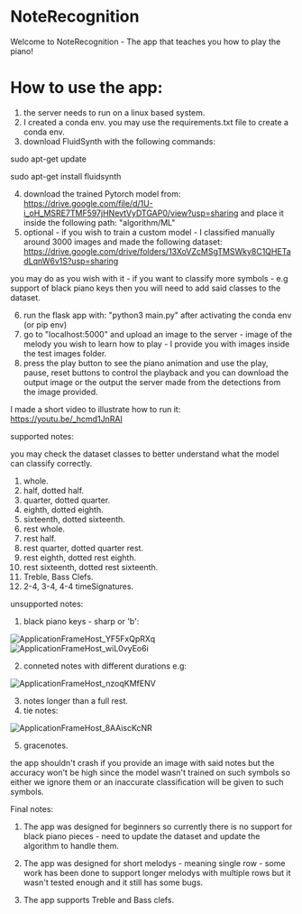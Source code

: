 # NoteRecognition

Welcome to NoteRecognition - The app that teaches you how to play the piano!

# How to use the app:
1. the server needs to run on a linux based system.
2. I created a conda env. you may use the requirements.txt file to create a conda env.
3. download FluidSynth with the following commands:

sudo apt-get update

sudo apt-get install fluidsynth

4. download the trained Pytorch model from: https://drive.google.com/file/d/1U-i_oH_MSRE7TMF597jHNevtVyDTGAP0/view?usp=sharing
and place it inside the following path: "algorithm/ML"
6. optional - if you wish to train a custom model - I classified manually around 3000 images and made the following dataset: https://drive.google.com/drive/folders/13XoVZcMSgTMSWky8C1QHETadLqnW6v1S?usp=sharing

you may do as you wish with it - if you want to classify more symbols - e.g support of black piano keys then you will need to add said classes to the dataset.

6. run the flask app with: "python3 main.py" after activating the conda env (or pip env)
7. go to "localhost:5000" and upload an image to the server - image of the melody you wish to learn how to play - I provide you with images inside the test images folder.
8. press the play button to see the piano animation and use the play, pause, reset buttons to control the playback and you can download the output image or the output the server made from the detections from the image provided.


I made a short video to illustrate how to run it: https://youtu.be/_hcmd1JnRAI


supported notes:

you may check the dataset classes to better understand what the model can classify correctly.

1. whole.
2. half, dotted half.
3. quarter, dotted quarter.
4. eighth, dotted eighth.
5. sixteenth, dotted sixteenth.
6. rest whole.
7. rest half.
8. rest quarter, dotted quarter rest.
9. rest eighth, dotted rest eighth.
10. rest sixteenth, dotted rest sixteenth.
11. Treble, Bass Clefs.
12. 2-4, 3-4, 4-4 timeSignatures.

unsupported notes:
1. black piano keys - sharp or 'b': 

![ApplicationFrameHost_YF5FxQpRXq](https://user-images.githubusercontent.com/53357564/175818046-26df9651-f78b-465e-a2da-5b8b8f95eafe.png)
![ApplicationFrameHost_wiL0vyEo6i](https://user-images.githubusercontent.com/53357564/175818110-27633545-c20a-475a-8737-b691807f9ee5.png)


2. conneted notes with different durations e.g:

![ApplicationFrameHost_nzoqKMfENV](https://user-images.githubusercontent.com/53357564/175818138-5bf9c811-066e-469f-b3c8-8eaff2430627.png)


3. notes longer than a full rest.
4. tie notes:


![ApplicationFrameHost_8AAiscKcNR](https://user-images.githubusercontent.com/53357564/175818233-179de638-9a14-4ab8-a826-80078e43911a.png)

5. gracenotes.

the app shouldn't crash if you provide an image with said notes but the accuracy won't be high since the model wasn't trained on such symbols so either we ignore them or an inaccurate classification will be given to such symbols.


Final notes:
1. The app was designed for beginners so currently there is no support for black piano pieces - need to update the dataset and update the algorithm to handle them.

2. The app was designed for short melodys - meaning single row - some work has been done to support longer melodys with multiple rows but it wasn't tested enough and it still has some bugs.

3. The app supports Treble and Bass clefs.
